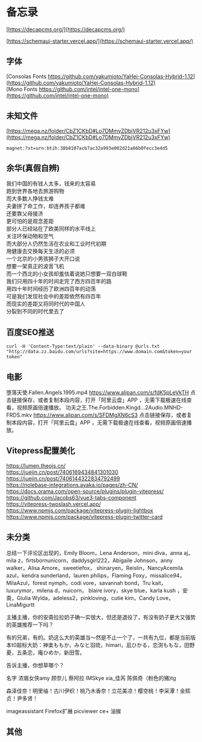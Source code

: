 # 备忘录
[https://decapcms.org/](https://decapcms.org/)  

[https://schemaui-starter.vercel.app/](https://schemaui-starter.vercel.app/)
## 字体
[Consolas Fonts https://github.com/yakumioto/YaHei-Consolas-Hybrid-1.12](https://github.com/yakumioto/YaHei-Consolas-Hybrid-1.12)    
[Mono Fonts https://github.com/intel/intel-one-mono](https://github.com/intel/intel-one-mono)   
## 未知文件
[https://mega.nz/folder/CbZ1CKbD#Lo7DMmyZDbjVR212u3xFYw](https://mega.nz/folder/CbZ1CKbD#Lo7DMmyZDbjVR212u3xFYw)  
```magnet
magnet:?xt=urn:btih:38b8107acb7ac32a993e002d21a66b0fecc3e4d5
```
## 余华(真假自辨)
我们中国的有钱人太多，钱来的太容易  
跑到世界各地去旅游购物  
而大多数人挣钱太难  
夫妻拼了命工作，却连养孩子都难  
还要靠父母接济  
更可怕的是观念差距  
部分人已经站在了欧美同样的水平线上   
关注环保动物和空气    
而大部分人仍然生活在农业和工业时代初期   
用健康去交换每天生活的必须   
一个北京的小男孩狮子大开口说   
想要一架真正的波音飞机   
而一个西北的小女孩却羞怯着说她只想要一双白球鞋    
我们只用四十年的时间走完了西方四百年的路    
用四十年时间经历了欧洲四百年的动荡    
可是我们发现社会中的差距依然有四百年   
而现实的差距又将同时代的中国人   
分裂到不同的时代里去了   
## 百度SEO推送
```curl
curl -H 'Content-Type:text/plain' --data-binary @urls.txt "http://data.zz.baidu.com/urls?site=https://www.domain.com&token=your token"
```
## 电影
堕落天使.Fallen.Angels.1995.mp4
https://www.alipan.com/s/fdK5pLeVkTH
点击链接保存，或者复制本段内容，打开「阿里云盘」APP ，无需下载极速在线查看，视频原画倍速播放。
功夫之王.The.Forbidden.Kingd...2Audio.MNHD-FRDS.mkv
https://www.alipan.com/s/SFDMgXN6cS3
点击链接保存，或者复制本段内容，打开「阿里云盘」APP ，无需下载极速在线查看，视频原画倍速播放。

## Vitepress配置美化
https://lumen.theojs.cn/  
https://juejin.cn/post/7406169434841301030  
https://juejin.cn/post/7406144322834792499  
https://nolebase-integrations.ayaka.io/pages/zh-CN/  
https://docs.orama.com/open-source/plugins/plugin-vitepress/  
https://github.com/Jacobs63/vue3-tabs-component  
https://vitepress-twoslash.vercel.app/  
https://www.npmjs.com/package/vitepress-plugin-lightbox  
https://www.npmjs.com/package/vitepress-plugin-twitter-card  
## 未分类
总结一下评论区出现的，Emily Bloom，Lena Anderson，mini diva，anna aj，mila z，firtsbornunicorn，daddysgirl222，Abigaile Johnson，anny walker，Alisa Amore，sweetiefox， shinaryen，Reislin，NancyAcemila azul，kendra sunderland，lauren philips，Flaming Foxy，missalice94，MilaAzul，forest nymph，codi vore，savannah bond，Tru kait，luxurymor，milena d，nuicorn， blaire ivory，skye blue，karla kush ，安斋，Giulia Wylda，adeless2，pinkloving，cutie kim，Candy Love，LinaMigurtt


主播主播，你的安斋拉拉奶子确～实很大，但还是退役了，有没有奶子更大又强势的英雄推荐一下吗？

有的兄弟，有的。奶这么大的英雄当～然是不止一个了，一共有九位，都是当前版本t0超标大奶：神楽ももか，みなと羽琉，himari，凪ひかる，恋渕ももな，田野憂，五条恋，庵ひめか，新田雪。

告诉主播，你想草哪个？


名字 浓眉女侠amy 顾奈儿 蔡阿拉 IMSkye xia_佳芮 陈佩奇（粉色的猪)tg

森泽佳奈！明里䌷！古川伊织！桃乃木香奈！立花美凉！樱空桃！李采潭！金熙贞！尹多贤！


imageassistant Firefox扩展
picviewer ce+ 油猴  

##  其他  
